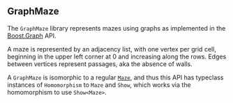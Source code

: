 ## GraphMaze

The `GraphMaze` library represents mazes using graphs as implemented in the [Boost.Graph](https://www.boost.org/doc/libs/1_67_0/libs/graph/doc/index.html "Boost.Graph 1.67.0") API.

A maze is represented by an adjacency list, with one vertex per grid cell, beginning in the upper left corner at 0 and increasing along the rows. Edges between vertices represent passages, aka the absence of walls.

A `GraphMaze` is isomorphic to a regular [`Maze`](../maze/README.md), and thus this API has typeclass instances of `Homomorphism` to `Maze` and `Show`, which works via the homomorphism to use `Show<Maze>`.
